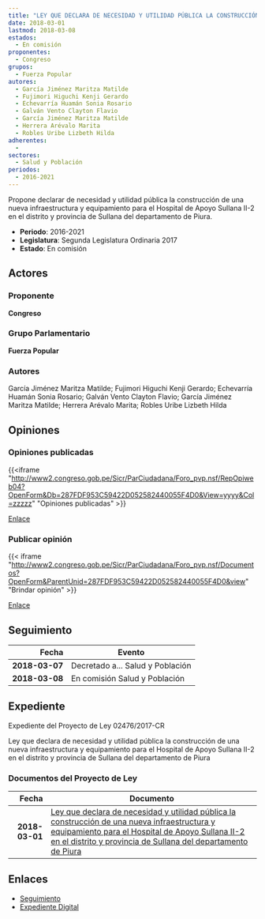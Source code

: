```yaml
---
title: "LEY QUE DECLARA DE NECESIDAD Y UTILIDAD PÚBLICA LA CONSTRUCCIÓN DE UNA NUEVA INFRAESTRUCTURA Y EQUIPAMIENTO PARA EL HOSPITAL DE APOYO SULLANA II-2 EN EL DISTRITO Y PROVINCIA DE SULLANA DEL DEPARTAMENTO DE PIURA"
date: 2018-03-01
lastmod: 2018-03-08
estados: 
  - En comisión
proponentes: 
  - Congreso
grupos: 
  - Fuerza Popular
autores: 
  - García Jiménez Maritza Matilde
  - Fujimori Higuchi Kenji Gerardo
  - Echevarría Huamán Sonia Rosario
  - Galván Vento Clayton Flavio
  - García Jiménez Maritza Matilde
  - Herrera Arévalo Marita
  - Robles Uribe Lizbeth Hilda
adherentes: 
  - 
sectores: 
  - Salud y Población
periodos: 
  - 2016-2021
---
```


Propone declarar de necesidad y utilidad pública la construcción de una nueva infraestructura y equipamiento para el Hospital de Apoyo Sullana II-2 en el distrito y provincia de Sullana del departamento de Piura.

- **Periodo**: 2016-2021
- **Legislatura**: Segunda Legislatura Ordinaria 2017
- **Estado**: En comisión

## Actores

### Proponente

**Congreso**

### Grupo Parlamentario

**Fuerza Popular**

### Autores

García Jiménez Maritza Matilde; Fujimori Higuchi Kenji Gerardo; Echevarría Huamán Sonia Rosario; Galván Vento Clayton Flavio; García Jiménez Maritza Matilde; Herrera Arévalo Marita; Robles Uribe Lizbeth Hilda


## Opiniones

### Opiniones publicadas

{{<iframe "http://www2.congreso.gob.pe/Sicr/ParCiudadana/Foro_pvp.nsf/RepOpiweb04?OpenForm&Db=287FDF953C59422D052582440055F4D0&View=yyyy&Col=zzzzz" "Opiniones publicadas" >}}

[Enlace](http://www2.congreso.gob.pe/Sicr/ParCiudadana/Foro_pvp.nsf/RepOpiweb04?OpenForm&Db=287FDF953C59422D052582440055F4D0&View=yyyy&Col=zzzzz)
### Publicar opinión

{{< iframe "http://www2.congreso.gob.pe/Sicr/ParCiudadana/Foro_pvp.nsf/Documentos?OpenForm&ParentUnid=287FDF953C59422D052582440055F4D0&view" "Brindar opinión" >}}

[Enlace](http://www2.congreso.gob.pe/Sicr/ParCiudadana/Foro_pvp.nsf/Documentos?OpenForm&ParentUnid=287FDF953C59422D052582440055F4D0&view)

## Seguimiento

| Fecha | Evento |
|------:|--------|
| **2018-03-07** | Decretado a... Salud y Población|
| **2018-03-08** | En comisión Salud y Población|


## Expediente

Expediente del Proyecto de Ley 02476/2017-CR

Ley que declara de necesidad y utilidad pública la construcción de una nueva infraestructura y equipamiento para el Hospital de Apoyo Sullana II-2 en el distrito y provincia de Sullana del departamento de Piura


### Documentos del Proyecto de Ley

| Fecha | Documento |
|------:|--------|
| **2018-03-01** | [Ley que declara de necesidad y utilidad pública la construcción de una nueva infraestructura y equipamiento para el Hospital de Apoyo Sullana II-2 en el distrito y provincia de Sullana del departamento de Piura](http://www.leyes.congreso.gob.pe/Documentos/2016_2021/Proyectos_de_Ley_y_de_Resoluciones_Legislativas/PL0247620180301.pdf) |

## Enlaces 

- [Seguimiento](http://www2.congreso.gob.pehttp://www2.congreso.gob.pe/Sicr/TraDocEstProc/CLProLey2016.nsf/f7fff46988ca05b1052578e100829cc7/8bd0f41dc726fa2c052582440060b8a4?OpenDocument)
- [Expediente Digital](http://www2.congreso.gob.pehttp://www2.congreso.gob.pe/Sicr/TraDocEstProc/CLProLey2016.nsf/f7fff46988ca05b1052578e100829cc7/8bd0f41dc726fa2c052582440060b8a4?OpenDocument&Click=05257FB7005EB655.eb71d0cf91d8294e05256cdf006b5706/$Body/0.1C6C)
